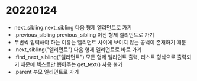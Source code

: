 # 20220124



- next_sibling.next_sibling 다음 형제 엘리먼트로 가기
- .previous_sibling.previous_sibling 이전 형제 엘리먼트로 가기
- 두번씩 입력해야 하는 이유는 엘리먼트 사이에 보이지 않는 공백이 존재하기 때문
- .next_sibling("엘리먼트") 다음 형제 엘리먼트로 바로 가기
- .find_next_sibling("엘리먼트") 모든 형제 엘리먼트 출력, 리스트 형식으로 출력되기 때문에 텍스트만 뽑아주는 get_text() 사용 불가
- .parent 부모 엘리먼트로 가기